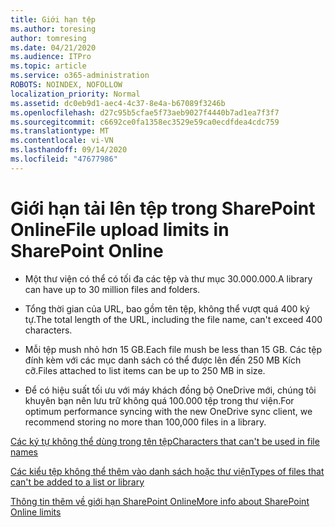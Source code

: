 ```yaml
---
title: Giới hạn tệp
ms.author: toresing
author: tomresing
ms.date: 04/21/2020
ms.audience: ITPro
ms.topic: article
ms.service: o365-administration
ROBOTS: NOINDEX, NOFOLLOW
localization_priority: Normal
ms.assetid: dc0eb9d1-aec4-4c37-8e4a-b67089f3246b
ms.openlocfilehash: d27c95b5cfae5f73aeb9027f4440b7ad1ea7f3f7
ms.sourcegitcommit: c6692ce0fa1358ec3529e59ca0ecdfdea4cdc759
ms.translationtype: MT
ms.contentlocale: vi-VN
ms.lasthandoff: 09/14/2020
ms.locfileid: "47677986"
---
```

# <a name="file-upload-limits-in-sharepoint-online"></a><span data-ttu-id="59410-102">Giới hạn tải lên tệp trong SharePoint Online</span><span class="sxs-lookup"><span data-stu-id="59410-102">File upload limits in SharePoint Online</span></span>

- <span data-ttu-id="59410-103">Một thư viện có thể có tối đa các tệp và thư mục 30.000.000.</span><span class="sxs-lookup"><span data-stu-id="59410-103">A library can have up to 30 million files and folders.</span></span>
    
- <span data-ttu-id="59410-104">Tổng thời gian của URL, bao gồm tên tệp, không thể vượt quá 400 ký tự.</span><span class="sxs-lookup"><span data-stu-id="59410-104">The total length of the URL, including the file name, can't exceed 400 characters.</span></span>
    
- <span data-ttu-id="59410-105">Mỗi tệp mush nhỏ hơn 15 GB.</span><span class="sxs-lookup"><span data-stu-id="59410-105">Each file mush be less than 15 GB.</span></span> <span data-ttu-id="59410-106">Các tệp đính kèm với các mục danh sách có thể được lên đến 250 MB Kích cỡ.</span><span class="sxs-lookup"><span data-stu-id="59410-106">Files attached to list items can be up to 250 MB in size.</span></span>
    
- <span data-ttu-id="59410-107">Để có hiệu suất tối ưu với máy khách đồng bộ OneDrive mới, chúng tôi khuyên bạn nên lưu trữ không quá 100.000 tệp trong thư viện.</span><span class="sxs-lookup"><span data-stu-id="59410-107">For optimum performance syncing with the new OneDrive sync client, we recommend storing no more than 100,000 files in a library.</span></span> 
    
[<span data-ttu-id="59410-108">Các ký tự không thể dùng trong tên tệp</span><span class="sxs-lookup"><span data-stu-id="59410-108">Characters that can't be used in file names</span></span>](https://go.microsoft.com/fwlink/?linkid=866430)
  
[<span data-ttu-id="59410-109">Các kiểu tệp không thể thêm vào danh sách hoặc thư viện</span><span class="sxs-lookup"><span data-stu-id="59410-109">Types of files that can't be added to a list or library</span></span>](https://go.microsoft.com/fwlink/?linkid=273757)
  
[<span data-ttu-id="59410-110">Thông tin thêm về giới hạn SharePoint Online</span><span class="sxs-lookup"><span data-stu-id="59410-110">More info about SharePoint Online limits</span></span>](https://go.microsoft.com/fwlink/?linkid=271273)
  

